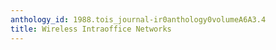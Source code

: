 ```yaml
---
anthology_id: 1988.tois_journal-ir0anthology0volumeA6A3.4
title: Wireless Intraoffice Networks
---
```

